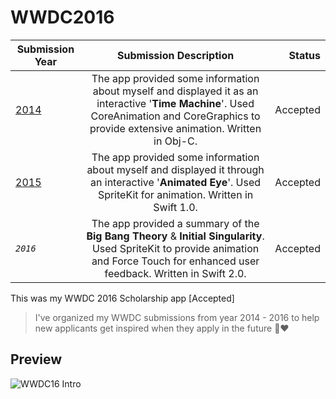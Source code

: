 # WWDC2016
| Submission Year |  Submission Description |Status | 
| ------------------ |:------------------:|------------------:|
|[2014](https://github.com/AFathi/WWDC2014)| The app provided some information about myself and displayed it as an interactive '**Time Machine**'. Used CoreAnimation and CoreGraphics to provide extensive animation. Written in Obj-C.|Accepted|
|[2015](https://github.com/AFathi/WWDC2015)| The app provided some information about myself and displayed it through an interactive '**Animated Eye**'. Used SpriteKit for animation. Written in Swift 1.0.|Accepted|
|_`2016`_| The app provided a summary of the **Big Bang Theory** & **Initial Singularity**. Used SpriteKit to provide animation and Force Touch for enhanced user feedback. Written in Swift 2.0.|Accepted|

This was my WWDC 2016 Scholarship app [Accepted]
>I've organized my WWDC submissions from year 2014 - 2016 to help new applicants get inspired when they apply in the future 🤗❤️

## Preview
![WWDC16 Intro](http://ahmedbekhit.com/wwdc2016.gif)
